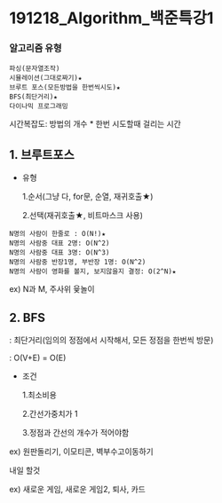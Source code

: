 # 191218_Algorithm_백준특강1

### 알고리즘 유형

```
파싱(문자열조작)
시뮬레이션(그대로짜기)★
브루트 포스(모든방법을 한번씩시도)★
BFS(최단거리)★
다이나믹 프로그래밍
```

시간복잡도: 방법의 개수 * 한번 시도할때 걸리는 시간



## 1. 브루트포스

- 유형

  1.순서(그냥 다, for문, 순열, 재귀호출★) 

  2.선택(재귀호출★, 비트마스크 사용)

```
N명의 사람이 한줄로 : O(N!)★
N명의 사람중 대표 2명: O(N^2)
N명의 사람중 대표 3명: O(N^3)
N명의 사람중 반장1명, 부반장 1명: O(N^2)
N명의 사람이 영화를 볼지, 보지않을지 결정: O(2^N)★
```

ex) N과 M, 주사위 윷놀이



## 2. BFS

: 최단거리(임의의 정점에서 시작해서, 모든 정점을 한번씩 방문)

: O(V+E) = O(E)

- 조건

  1.최소비용

  2.간선가중치가 1

  3.정점과 간선의 개수가 적어야함

ex) 원판돌리기, 이모티콘, 벽부수고이동하기



내일 할것

ex) 새로운 게임, 새로운 게임2, 퇴사, 카드
